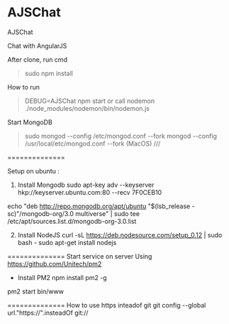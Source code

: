 # AJSChat
AJSChat

Chat with AngularJS

After clone, run cmd
> sudo npm install

How to run
> DEBUG=AJSChat npm start
or call nodemon
> ./node_modules/nodemon/bin/nodemon.js

Start MongoDB
> sudo mongod --config /etc/mongod.conf --fork
> mongod --config /usr/local/etc/mongod.conf --fork  (MacOS)
///

==============

Setup on ubuntu :
1. Install Mongodb
  sudo apt-key adv --keyserver hkp://keyserver.ubuntu.com:80 --recv 7F0CEB10
  
  echo "deb http://repo.mongodb.org/apt/ubuntu "$(lsb_release -sc)"/mongodb-org/3.0 multiverse" | sudo tee /etc/apt/sources.list.d/mongodb-org-3.0.list

2. Install NodeJS
  curl -sL https://deb.nodesource.com/setup_0.12 | sudo bash -
  sudo apt-get install nodejs

==============
Start service on server
Using https://github.com/Unitech/pm2
- Install PM2
npm install pm2 -g

pm2 start bin/www


==============
How to use https inteadof git
git config --global url."https://".insteadOf git://


